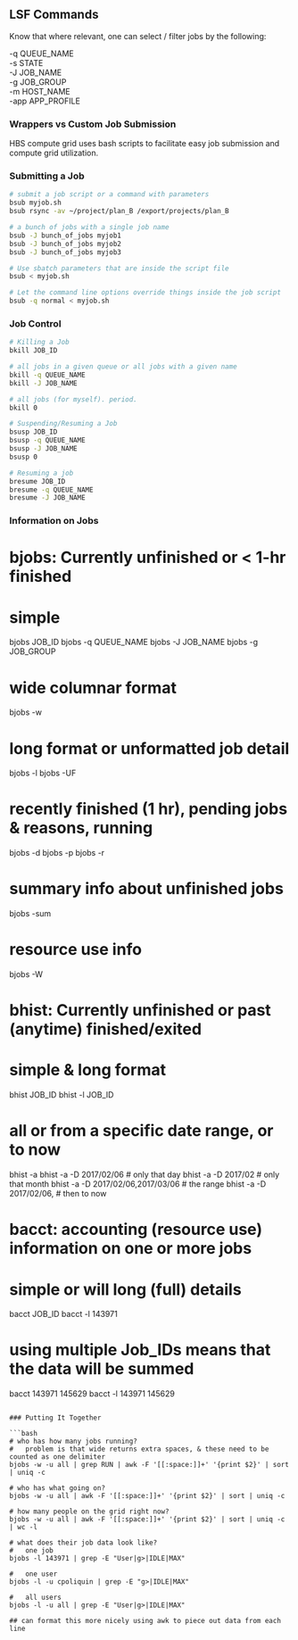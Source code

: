 ## LSF Commands

Know that where relevant, one can select / filter jobs by the following:

-q QUEUE_NAME<br>
-s STATE<br>
-J JOB_NAME<br>
-g JOB_GROUP<br>
-m HOST_NAME<br>
-app APP_PROFILE<br>

### Wrappers vs Custom Job Submission
HBS compute grid uses bash scripts to facilitate easy job submission and compute grid utilization.

### Submitting a Job
```bash
# submit a job script or a command with parameters
bsub myjob.sh
bsub rsync -av ~/project/plan_B /export/projects/plan_B

# a bunch of jobs with a single job name
bsub -J bunch_of_jobs myjob1
bsub -J bunch_of_jobs myjob2
bsub -J bunch_of_jobs myjob3

# Use sbatch parameters that are inside the script file
bsub < myjob.sh

# Let the command line options override things inside the job script
bsub -q normal < myjob.sh
```

### Job Control

```bash
# Killing a Job
bkill JOB_ID

# all jobs in a given queue or all jobs with a given name
bkill -q QUEUE_NAME
bkill -J JOB_NAME

# all jobs (for myself). period.
bkill 0

# Suspending/Resuming a Job
bsusp JOB_ID
bsusp -q QUEUE_NAME
bsusp -J JOB_NAME
bsusp 0

# Resuming a job
bresume JOB_ID
bresume -q QUEUE_NAME
bresume -J JOB_NAME
```

### Information on Jobs

# bjobs: Currently unfinished or < 1-hr finished
# 
# simple
bjobs JOB_ID
bjobs -q QUEUE_NAME
bjobs -J JOB_NAME
bjobs -g JOB_GROUP

# wide columnar format
bjobs -w

# long format or unformatted job detail
bjobs -l 
bjobs -UF

# recently finished (1 hr), pending jobs & reasons, running
bjobs -d
bjobs -p
bjobs -r

# summary info about unfinished jobs
bjobs -sum
# resource use info
bjobs -W

# bhist: Currently unfinished or past (anytime) finished/exited
#
# simple & long format
bhist JOB_ID
bhist -l JOB_ID

# all or from a specific date range, or to now
bhist -a 
bhist -a -D 2017/02/06      # only that day
bhist -a -D 2017/02         # only that month
bhist -a -D 2017/02/06,2017/03/06   # the range
bhist -a -D 2017/02/06,     # then to now


# bacct: accounting (resource use) information on one or more jobs
# 
# simple or will long (full) details
bacct JOB_ID
bacct -l 143971

# using multiple Job_IDs means that the data will be summed
bacct 143971 145629
bacct -l 143971 145629
```

### Putting It Together

```bash
# who has how many jobs running?
#   problem is that wide returns extra spaces, & these need to be counted as one delimiter
bjobs -w -u all | grep RUN | awk -F '[[:space:]]+' '{print $2}' | sort | uniq -c

# who has what going on?
bjobs -w -u all | awk -F '[[:space:]]+' '{print $2}' | sort | uniq -c

# how many people on the grid right now?
bjobs -w -u all | awk -F '[[:space:]]+' '{print $2}' | sort | uniq -c | wc -l

# what does their job data look like?
#   one job
bjobs -l 143971 | grep -E "User|g>|IDLE|MAX"

#   one user
bjobs -l -u cpoliquin | grep -E "g>|IDLE|MAX"

#   all users
bjobs -l -u all | grep -E "User|g>|IDLE|MAX"

## can format this more nicely using awk to piece out data from each line
```
```

